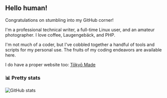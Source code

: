 ## Hello human!

Congratulations on stumbling into my GitHub corner!

I'm a professional technical writer, a full-time Linux user, and an amateur photographer. I love coffee, Laugengebäck, and PHP.

I'm not much of a coder, but I've cobbled together a handful of tools and scripts for my personal use. The fruits of my coding endeavors are available here.

I do have a proper website too: [Tōkyō Made](https://tokyoma.de/)

### 📊 Pretty stats

![GitHub stats](https://github-readme-stats.vercel.app/api?username=dmpop&show_icons=true)

<!--
**dmpop/dmpop** is a ✨ _special_ ✨ repository because its `README.md` (this file) appears on your GitHub profile.

Here are some ideas to get you started:

- 🔭 I’m currently working on ...
- 🌱 I’m currently learning ...
- 👯 I’m looking to collaborate on ...
- 🤔 I’m looking for help with ...
- 💬 Ask me about ...
- 📫 How to reach me: ...
- 😄 Pronouns: ...
- ⚡ Fun fact: ...
-->
